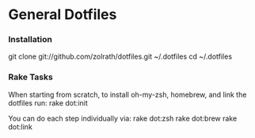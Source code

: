 # General Dotfiles
### Installation
git clone git://github.com/zolrath/dotfiles.git ~/.dotfiles
cd ~/.dotfiles

### Rake Tasks
When starting from scratch, to install oh-my-zsh, homebrew, and link the dotfiles run:
rake dot:init

You can do each step individually via:
rake dot:zsh
rake dot:brew
rake dot:link
